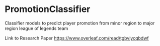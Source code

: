 # PromotionClassifier
Classifier models to predict player promotion from minor region to major region league of legends team


Link to Research Paper
https://www.overleaf.com/read/tgbvjycqbdwf
